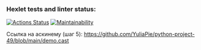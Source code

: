 ### Hexlet tests and linter status:
[![Actions Status](https://github.com/YuliaPie/python-project-49/actions/workflows/hexlet-check.yml/badge.svg)](https://github.com/YuliaPie/python-project-49/actions)
[![Maintainability](https://api.codeclimate.com/v1/badges/86f36ebddad41482df90/maintainability)](https://codeclimate.com/github/YuliaPie/python-project-49/maintainability)

Ссылка на аскинему (шаг 5): https://github.com/YuliaPie/python-project-49/blob/main/demo.cast